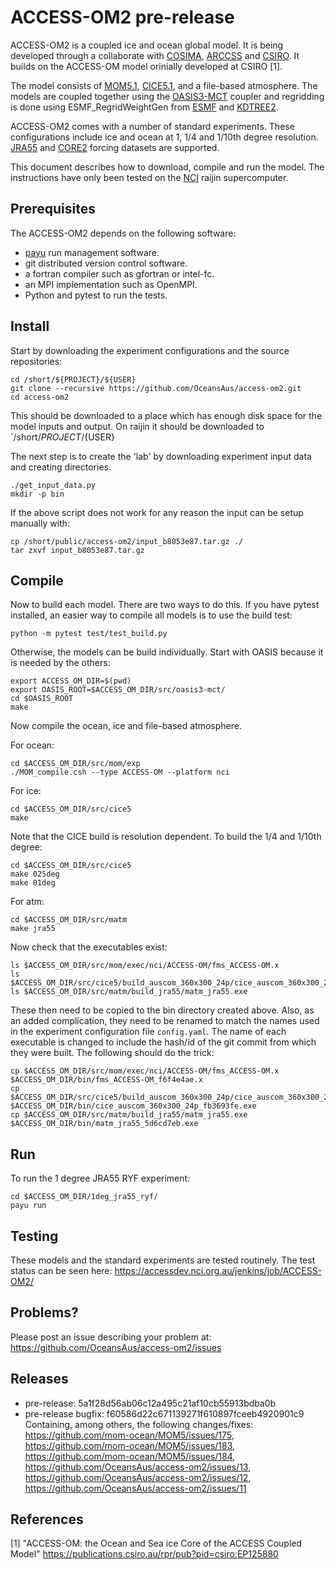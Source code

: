 # ACCESS-OM2 pre-release

ACCESS-OM2 is a coupled ice and ocean global model. It is being developed through a collaborate with [COSIMA](www.cosima.org.au), [ARCCSS](www.arccss.org.au) and [CSIRO](www.csiro.au). It builds on the ACCESS-OM model orinially developed at CSIRO [1].

The model consists of [MOM5.1](mom-ocean.science), [CICE5.1](http://oceans11.lanl.gov/trac/CICE), and a file-based atmosphere. The models are coupled together using the [OASIS3-MCT](https://portal.enes.org/oasis) coupler and regridding is done using ESMF_RegridWeightGen from [ESMF](https://www.earthsystemcog.org/projects/esmf/) and [KDTREE2](https://github.com/jmhodges/kdtree2).

ACCESS-OM2 comes with a number of standard experiments. These configurations include ice and ocean at 1, 1/4 and 1/10th degree resolution. [JRA55](http://jra.kishou.go.jp/JRA-55/index_en.html) and [CORE2](http://www.clivar.org/clivar-panels/omdp/core-2) forcing datasets are supported.

This document describes how to download, compile and run the model. The instructions have only been tested on the [NCI](www.nci.org.au) raijin supercomputer.

## Prerequisites

The ACCESS-OM2 depends on the following software:

* [payu](http://payu.readthedocs.io) run management software.
* git distributed version control software.
* a fortran compiler such as gfortran or intel-fc.
* an MPI implementation such as OpenMPI.
* Python and pytest to run the tests.

## Install

Start by downloading the experiment configurations and the source repositories:

```{bash}
cd /short/${PROJECT}/${USER}
git clone --recursive https://github.com/OceansAus/access-om2.git
cd access-om2
```

This should be downloaded to a place which has enough disk space for the model inputs and output. On raijin it should be downloaded to `/short/${PROJECT}/${USER}

The next step is to create the 'lab' by downloading experiment input data and creating directories.

```{bash}
./get_input_data.py
mkdir -p bin
```

If the above script does not work for any reason the input can be setup manually with:

```{bash}
cp /short/public/access-om2/input_b8053e87.tar.gz ./
tar zxvf input_b8053e87.tar.gz
```

## Compile

Now to build each model. There are two ways to do this. If you have pytest installed, an easier way to compile all models is to use the build test:

```
python -m pytest test/test_build.py
```

Otherwise, the models can be build individually. Start with OASIS because it is needed by the others:

```
export ACCESS_OM_DIR=$(pwd)
export OASIS_ROOT=$ACCESS_OM_DIR/src/oasis3-mct/
cd $OASIS_ROOT
make
```

Now compile the ocean, ice and file-based atmosphere.

For ocean:
```{bash}
cd $ACCESS_OM_DIR/src/mom/exp
./MOM_compile.csh --type ACCESS-OM --platform nci
```

For ice:
```{bash}
cd $ACCESS_OM_DIR/src/cice5
make
```

Note that the CICE build is resolution dependent. To build the 1/4 and 1/10th degree:

```{bash}
cd $ACCESS_OM_DIR/src/cice5
make 025deg
make 01deg
```

For atm:
```{bash}
cd $ACCESS_OM_DIR/src/matm
make jra55
```

Now check that the executables exist:

```{bash}
ls $ACCESS_OM_DIR/src/mom/exec/nci/ACCESS-OM/fms_ACCESS-OM.x
ls $ACCESS_OM_DIR/src/cice5/build_auscom_360x300_24p/cice_auscom_360x300_24p.exe
ls $ACCESS_OM_DIR/src/matm/build_jra55/matm_jra55.exe
```

These then need to be copied to the bin directory created above. Also, as an added complication, they need to be renamed to match the names used in the experiment configuration file `config.yaml`. The name of each executable is changed to include the hash/id of the git commit from which they were built. The following should do the trick:

```{bash}
cp $ACCESS_OM_DIR/src/mom/exec/nci/ACCESS-OM/fms_ACCESS-OM.x $ACCESS_OM_DIR/bin/fms_ACCESS-OM_f6f4e4ae.x
cp $ACCESS_OM_DIR/src/cice5/build_auscom_360x300_24p/cice_auscom_360x300_24p.exe $ACCESS_OM_DIR/bin/cice_auscom_360x300_24p_fb3693fe.exe
cp $ACCESS_OM_DIR/src/matm/build_jra55/matm_jra55.exe $ACCESS_OM_DIR/bin/matm_jra55_5d6cd7eb.exe
```

## Run

To run the 1 degree JRA55 RYF experiment:

```{bash}
cd $ACCESS_OM_DIR/1deg_jra55_ryf/
payu run
```

## Testing

These models and the standard experiments are tested routinely. The test status can be seen here: https://accessdev.nci.org.au/jenkins/job/ACCESS-OM2/

## Problems?

Please post an issue describing your problem at: https://github.com/OceansAus/access-om2/issues

## Releases

- pre-release: 5a1f28d56ab06c12a495c21af10cb55913bdba0b
- pre-release bugfix: f60586d22c671139271f610897fceeb4920901c9
    Containing, among others, the following changes/fixes: https://github.com/mom-ocean/MOM5/issues/175, https://github.com/mom-ocean/MOM5/issues/183, https://github.com/mom-ocean/MOM5/issues/184, https://github.com/OceansAus/access-om2/issues/13, https://github.com/OceansAus/access-om2/issues/12, https://github.com/OceansAus/access-om2/issues/11

## References

[1] "ACCESS-OM: the Ocean and Sea ice Core of the ACCESS Coupled Model" https://publications.csiro.au/rpr/pub?pid=csiro:EP125880

